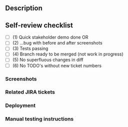 ## Description
<!-- Description of the changes. High level overview of the requirements and the attempted solution -->
 
## Self-review checklist
<!-- Action these things before requesting reviews -->
* [ ] (1) Quick stakeholder demo done OR
* [ ] (2) ...bug with before and after screenshots
* [ ] (3) Tests passing
* [ ] (4) Branch ready to be merged (not work in progress)
* [ ] (5) No superfluous changes in diff
* [ ] (6) No TODO's without new ticket numbers
 
### Screenshots
<!-- Screenshots of the new changes if appropriate -->
 
### Related JIRA tickets
<!-- A link or list of links to relevant issues in Jira -->
 
### Deployment
<!-- Notes about database migrations, new runtime dependencies, mitigating downtime, feature flags, etc -->
 
### Manual testing instructions
<!-- Step-by-step instructions for the reviewer to manually test the changes -->

